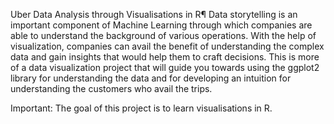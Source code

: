 Uber Data Analysis through Visualisations in R¶
Data storytelling is an important component of Machine Learning through which companies are able to understand the background of various operations. With the help of visualization, companies can avail the benefit of understanding the complex data and gain insights that would help them to craft decisions. This is more of a data visualization project that will guide you towards using the ggplot2 library for understanding the data and for developing an intuition for understanding the customers who avail the trips.

Important: The goal of this project is to learn visualisations in R.
